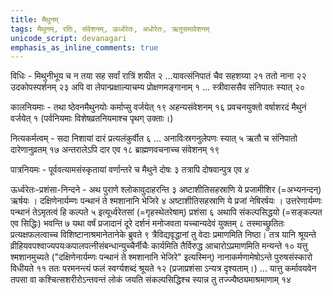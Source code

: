 ```yaml
---
title: मैथुनम्
tags: मैथुनम्, रतिः, संवेशनम्, ऊर्ध्वरेतः, अधोरेतः, ऋतुसमावेशनम्
unicode_script: devanagari
emphasis_as_inline_comments: true
---
```

विधिः - मिथुनीभूय च न तया सह सर्वां रात्रिं शयीत २ …यावत्संनिपातं चैव सहशय्या २१ ततो नाना २२ 
उदकोपस्पर्शनम् २३ अपि वा लेपान्प्रक्षाल्याचम्य प्रोक्षणमङ्गानाम् १ 
… स्त्रीवाससैव संनिपातः स्यात् २० 

कालनियमाः - तथा ष्ठेवनमैथुनयोः कर्माप्सु वर्जयेत् १९ अहन्यसंवेशनम् १६ प्रवचनयुक्तो वर्षाशरदं मैथुनं वर्जयेत् १ (पर्वनियमाः विशेषव्रतनियमाश्च पृथग् उक्ताः।)

नित्यकर्मत्वम् - सदा निशायां दारं प्रत्यलंकुर्वीत ६ … अनाविःस्रगनुलेपणः स्यात् ५ ऋतौ च संनिपातो दारेणानुव्रतम् १७ अन्तरालेऽपि दार एव १८ ब्राह्मणवचनाच्च संवेशनम् १९ 

पात्रनियमः - पूर्ववत्यामसंस्कृतायां वर्णान्तरे च मैथुने दोषः ३ तत्रापि दोषवान्पुत्र एव ४ 

ऊर्ध्वरेतः-प्रशंसा-निन्दने - अथ पुराणे श्लोकावुदाहरन्ति ३ अष्टाशीतिसहस्राणि ये प्रजामीशिर (=अभ्यनन्दन्) ऋर्षयः । दक्षिणेनार्यम्णः पन्थानं ते श्मशानानि भेजिरे ४ अष्टाशीतिसहस्राणि ये प्रजां नेषिरर्षयः । उत्तरेणार्यम्णः पन्थानं तेऽमृतत्वं हि कल्पते ५ इत्यूर्ध्वरेतसां (=गृहस्थेतरेषाम्) प्रशंसा ६ अथापि संकल्पसिद्धयो (=सङ्कल्पत एव सिद्धिः) भवन्ति ७ यथा वर्षं प्रजादानं दूरे दर्शनं मनोजवता यच्चान्यदेवं युक्तम् ८ तस्माच्छ्रुतितः प्रत्यक्षफलत्वाच्च विशिष्टानाश्रमानेतानेके ब्रुवते ९ त्रैविद्यवृद्धानां तु वेदाः प्रमाणमिति निष्ठा। तत्र यानि श्रूयन्ते व्रीहियवपश्वाज्यपयःकपालपत्नीसंबन्धान्युच्चैर्नीचैः कार्यमिति तैर्विरुद्ध आचारोऽप्रमाणमिति मन्यन्ते १० यत्तु श्मशानमुच्यते ("दक्षिणेनार्यम्णः पन्थानं ते श्मशानानि भेजिरे" इत्यस्मिन्) नानाकर्मणामेषोऽन्ते पुरुषसंस्कारो विधीयते ११ ततः परमनन्त्यं फलं स्वर्ग्यशब्दं श्रूयते १२ (प्रजाप्रशंसा ऽन्यत्र दृश्यताम्।) … यात्तु कर्मावयवेन तपसा वा कश्चित्सशरीरोऽन्तवन्तं लोकं जयति संकल्पसिद्धिश्च स्यान्न तु तज्ज्यैष्ठ्यमाश्रमाणाम् १४ 
